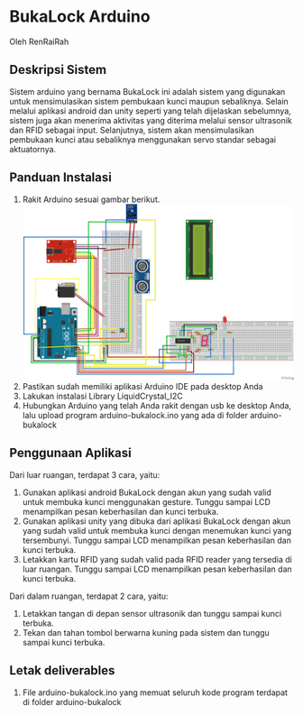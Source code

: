 # BukaLock Arduino
Oleh RenRaiRah

## Deskripsi Sistem
Sistem arduino yang bernama BukaLock ini adalah sistem yang digunakan untuk mensimulasikan sistem pembukaan kunci maupun sebaliknya. Selain melalui aplikasi android dan unity seperti yang telah dijelaskan sebelumnya, sistem juga akan menerima aktivitas yang diterima melalui sensor ultrasonik dan RFID sebagai input. Selanjutnya, sistem akan mensimulasikan pembukaan kunci atau sebaliknya menggunakan servo standar sebagai aktuatornya.

## Panduan Instalasi
1. Rakit Arduino sesuai gambar berikut.
![alt text](bukalock_bb.png)
2. Pastikan sudah memiliki aplikasi Arduino IDE pada desktop Anda
3. Lakukan instalasi Library LiquidCrystal_I2C
4. Hubungkan Arduino yang telah Anda rakit dengan usb ke desktop Anda, lalu upload program arduino-bukalock.ino yang ada di folder arduino-bukalock

## Penggunaan Aplikasi
Dari luar ruangan, terdapat 3 cara, yaitu:
1. Gunakan aplikasi android BukaLock dengan akun yang sudah valid untuk membuka kunci menggunakan gesture. Tunggu sampai LCD menampilkan pesan keberhasilan dan kunci terbuka.
2. Gunakan aplikasi unity yang dibuka dari aplikasi BukaLock dengan akun yang sudah valid untuk membuka kunci dengan menemukan kunci yang tersembunyi. Tunggu sampai LCD menampilkan pesan keberhasilan dan kunci terbuka.
3. Letakkan kartu RFID yang sudah valid pada RFID reader yang tersedia di luar ruangan. Tunggu sampai LCD menampilkan pesan keberhasilan dan kunci terbuka.

Dari dalam ruangan, terdapat 2 cara, yaitu:
1. Letakkan tangan di depan sensor ultrasonik dan tunggu sampai kunci terbuka.
2. Tekan dan tahan tombol berwarna kuning pada sistem dan tunggu sampai kunci terbuka.

## Letak deliverables
1. File arduino-bukalock.ino yang memuat seluruh kode program terdapat di folder arduino-bukalock